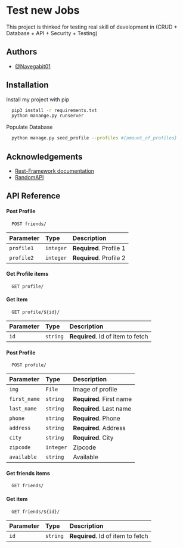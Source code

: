 
# Test new Jobs

This project is thinked for testing real skill of development in (CRUD + Database + API + Security + Testing)


## Authors

- [@Navegabit01](https://github.com/Navegabit01)


## Installation

Install my project with pip

```bash
  pip3 install -r requirements.txt
  python manange.py runserver
```

Populate Database 
```bash
  python manage.py seed_profile --profiles #{amount_of_profiles}
```    
## Acknowledgements

 - [Rest-Framework documentation](https://www.django-rest-framework.org/)
 - [RandomAPI](https://randomapi.com/documentation)
## API Reference


#### Post Profile

```http
  POST friends/
```

| Parameter | Type     | Description                       |
| :-------- | :------- | :-------------------------------- |
| `profile1`             | `integer`  | **Required**. Profile 1   |
| `profile2`             | `integer`  | **Required**. Profile 2   |

#### Get Profile items

```http
  GET profile/
```

#### Get item

```http
  GET profile/${id}/
```

| Parameter | Type     | Description                       |
| :-------- | :------- | :-------------------------------- |
| `id`      | `string` | **Required**. Id of item to fetch |

#### Post Profile

```http
  POST profile/
```

| Parameter | Type     | Description                       |
| :-------- | :------- | :-------------------------------- |
| `img`             | `File`    | Image of profile           |
| `first_name`      | `string`  | **Required**. First name   |
| `last_name`       | `string`  | **Required**. Last name    |
| `phone`           | `string`  | **Required**. Phone        |
| `address`         | `string`  | **Required**. Address      |
| `city`            | `string`  | **Required**. City         |
| `zipcode`         | `integer` | Zipcode                    |
| `available`       | `string`  | Available                  |

#### Get friends items

```http
  GET friends/
```

#### Get item

```http
  GET friends/${id}/
```

| Parameter | Type     | Description                       |
| :-------- | :------- | :-------------------------------- |
| `id`      | `string` | **Required**. Id of item to fetch |

